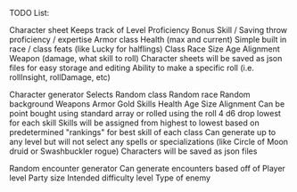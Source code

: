 TODO List:

Character sheet
  Keeps track of
    Level
    Proficiency Bonus
    Skill / Saving throw proficiency / expertise
    Armor class
    Health (max and current)
    Simple built in race / class feats (like Lucky for halflings)
    Class
    Race
    Size
    Age
    Alignment
    Weapon (damage, what skill to roll)
  Character sheets will be saved as json files for easy storage and editing
  Ability to make a specific roll (i.e. rollInsight, rollDamage, etc)
  
Character generator
  Selects
    Random class
    Random race
    Random background
    Weapons
    Armor
    Gold
    Skills
    Health
    Age
    Size
    Alignment
      Can be point bought using standard array or rolled using the roll 4 d6 drop lowest for each skill
      Skills will be assigned from highest to lowest based on predetermined "rankings" for best skill of each class
  Can generate up to any level but will not select any spells or specializations (like Circle of Moon druid or Swashbuckler rogue)
  Characters will be saved as json files
  
Random encounter generator
  Can generate encounters based off of
    Player level
    Party size
    Intended difficulty level
    Type of enemy
